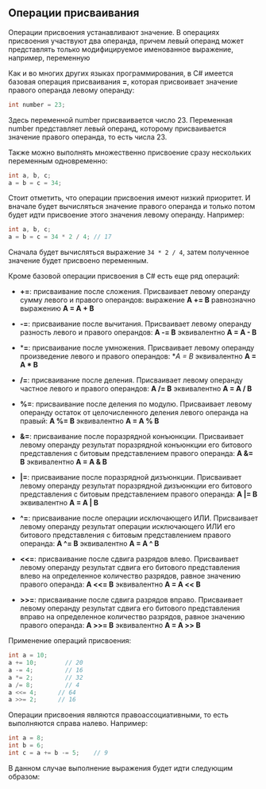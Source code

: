 ## Операции присваивания

Операции присвоения устанавливают значение. В операциях присвоения участвуют два операнда, причем левый операнд может представлять только модифицируемое именованное выражение, например, переменную

Как и во многих других языках программирования, в C# имеется базовая операция присваивания **=**, которая присвоивает 
значение правого операнда левому операнду:

```cs
int number = 23;
```

Здесь переменной number присваивается число 23. Переменная number представляет левый операнд, которому присваивается значение правого операнда, то есть числа 23.

Также можно выполнять множественно присвоение сразу нескольких переменным одновременно:

```cs
int a, b, c;
a = b = c = 34;
```

Стоит отметить, что операции присвоения имеют низкий приоритет. И вначале будет вычисляться значение правого операнда и только потом будет идти присвоение этого значения левому операнду. 
Например:

```cs
int a, b, c;
a = b = c = 34 * 2 / 4; // 17
```

Сначала будет вычисляться выражение `34 * 2 / 4`, затем полученное значение будет присвоено переменным.

Кроме базовой операции присвоения в C# есть еще ряд операций:

- **+=**: присваивание после сложения. Присваивает левому операнду сумму левого и правого операндов: выражение 
**A += B** равнозначно выражению **A = A + B**

- **-=**: присваивание после вычитания. Присваивает левому операнду разность левого и правого операндов: 
**A -= B** эквивалентно **A = A - B**

- ***=**: присваивание после умножения. Присваивает левому операнду произведение левого и правого операндов: 
**A *= B** эквивалентно **A = A * B**

- **/=**: присваивание после деления. Присваивает левому операнду частное левого и правого операндов: 
**A /= B** эквивалентно **A = A / B**

- **%=**: присваивание после деления по модулю. Присваивает левому операнду остаток от целочисленного деления левого операнда на правый: 
**A %= B** эквивалентно **A = A % B**

- **&=**: присваивание после поразрядной конъюнкции. Присваивает левому операнду результат поразрядной конъюнкции его 
битового представления с битовым представлением правого операнда: **A &= B** эквивалентно **A = A & B**

- **|=**: присваивание после поразрядной дизъюнкции. Присваивает левому операнду результат поразрядной дизъюнкции его 
битового представления с битовым представлением правого операнда: **A |= B** эквивалентно **A = A | B**

- **^=**: присваивание после операции исключающего ИЛИ. Присваивает левому операнду результат операции исключающего ИЛИ его 
битового представления с битовым представлением правого операнда: **A ^= B** эквивалентно **A = A ^ B**

- **<<=**: присваивание после сдвига разрядов влево. Присваивает левому операнду результат сдвига его битового представления влево на определенное количество разрядов, равное значению 
правого операнда: **A <<= B** эквивалентно **A = A << B**

- **>>=**: присваивание после сдвига разрядов вправо. Присваивает левому операнду результат сдвига его битового представления вправо на определенное количество разрядов, равное значению 
правого операнда: **A >>= B** эквивалентно **A = A >> B**

Применение операций присвоения:

```cs
int a = 10;
a += 10;        // 20
a -= 4;         // 16
a *= 2;         // 32
a /= 8;         // 4
a <<= 4;      // 64
a >>= 2;      // 16
```

Операции присвоения являются правоассоциативными, то есть выполняются справа налево. Например:

```cs
int a = 8;
int b = 6;
int c = a += b -= 5;	// 9
```

В данном случае выполнение выражения будет идти следующим образом:

